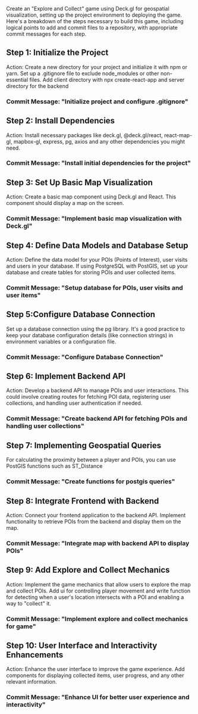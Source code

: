 Create an "Explore and Collect" game using Deck.gl for geospatial visualization, setting up the project environment to deploying the game. Here's a breakdown of the steps necessary to build this game, including logical points to add and commit files to a repository, with appropriate commit messages for each step.

## Step 1: Initialize the Project
Action: Create a new directory for your project and initialize it with npm or yarn. Set up a .gitignore file to exclude node_modules or other non-essential files. Add client directory with npx create-react-app and server directory for the backend
### Commit Message: "Initialize project and configure .gitignore"

## Step 2: Install Dependencies
Action: Install necessary packages like deck.gl, @deck.gl/react, react-map-gl, mapbox-gl,  express, pg, axios and any other dependencies you might need.
### Commit Message: "Install initial dependencies for the project"

## Step 3: Set Up Basic Map Visualization
Action: Create a basic map component using Deck.gl and React. This component should display a map on the screen.
### Commit Message: "Implement basic map visualization with Deck.gl"

## Step 4: Define Data Models and Database Setup
Action: Define the data model for your POIs (Points of Interest), user visits and users in your database. If using PostgreSQL with PostGIS, set up your database and create tables for storing POIs and user collected items.
### Commit Message: "Setup database for POIs, user visits and user items"

## Step 5:Configure Database Connection
Set up a database connection using the pg library. It's a good practice to keep your database configuration details (like connection strings) in environment variables or a configuration file.
### Commit Message: "Configure Database Connection"

## Step 6: Implement Backend API
Action: Develop a backend API to manage POIs and user interactions. This could involve creating routes for fetching POI data, registering user collections, and handling user authentication if needed.
### Commit Message: "Create backend API for fetching POIs and handling user collections"

## Step 7: Implementing Geospatial Queries
For calculating the proximity between a player and POIs, you can use PostGIS functions such as ST_Distance
### Commit Message: "Create functions for postgis queries"

## Step 8: Integrate Frontend with Backend
Action: Connect your frontend application to the backend API. Implement functionality to retrieve POIs from the backend and display them on the map.
### Commit Message: "Integrate map with backend API to display POIs"

## Step 9: Add Explore and Collect Mechanics
Action: Implement the game mechanics that allow users to explore the map and collect POIs. Add ui for controlling player movement and write function for detecting when a user's location intersects with a POI and enabling a way to "collect" it.
### Commit Message: "Implement explore and collect mechanics for game"

## Step 10: User Interface and Interactivity Enhancements
Action: Enhance the user interface to improve the game experience. Add components for displaying collected items, user progress, and any other relevant information.
### Commit Message: "Enhance UI for better user experience and interactivity"
